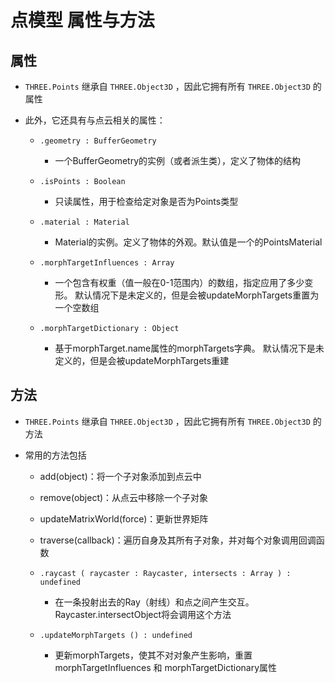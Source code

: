 # 点模型 属性与方法

## 属性

+ `THREE.Points` 继承自 `THREE.Object3D` ，因此它拥有所有 `THREE.Object3D` 的属性

+ 此外，它还具有与点云相关的属性：

  + `.geometry : BufferGeometry`

    + 一个BufferGeometry的实例（或者派生类），定义了物体的结构

  + `.isPoints : Boolean`

    + 只读属性，用于检查给定对象是否为Points类型

  + `.material : Material`

    + Material的实例。定义了物体的外观。默认值是一个的PointsMaterial

  + `.morphTargetInfluences : Array`

    + 一个包含有权重（值一般在0-1范围内）的数组，指定应用了多少变形。 默认情况下是未定义的，但是会被updateMorphTargets重置为一个空数组

  + `.morphTargetDictionary : Object`

    + 基于morphTarget.name属性的morphTargets字典。 默认情况下是未定义的，但是会被updateMorphTargets重建

## 方法

+ `THREE.Points` 继承自 `THREE.Object3D` ，因此它拥有所有 `THREE.Object3D` 的方法

+ 常用的方法包括

  + add(object)：将一个子对象添加到点云中
  + remove(object)：从点云中移除一个子对象
  + updateMatrixWorld(force)：更新世界矩阵
  + traverse(callback)：遍历自身及其所有子对象，并对每个对象调用回调函数

  + `.raycast ( raycaster : Raycaster, intersects : Array ) : undefined`

    + 在一条投射出去的Ray（射线）和点之间产生交互。 Raycaster.intersectObject将会调用这个方法

  + `.updateMorphTargets () : undefined`

    + 更新morphTargets，使其不对对象产生影响，重置morphTargetInfluences 和 morphTargetDictionary属性
